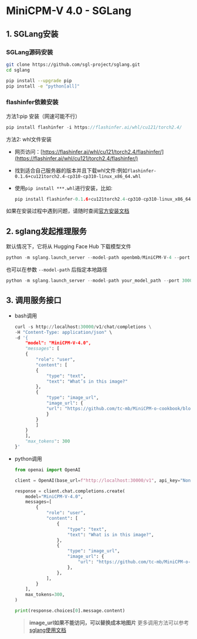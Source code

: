 # MiniCPM-V 4.0 - SGLang

## 1. SGLang安装
### SGLang源码安装
```bash
git clone https://github.com/sgl-project/sglang.git
cd sglang

pip install --upgrade pip
pip install -e "python[all]"
```

### flashinfer依赖安装

方法1:pip 安装（网速可能不行）

```cpp
pip install flashinfer -i https://flashinfer.ai/whl/cu121/torch2.4/
```

方法2: whl文件安装

- 网页访问：[https://flashinfer.ai/whl/cu121/torch2.4/flashinfer/](https://flashinfer.ai/whl/cu121/torch2.4/flashinfer/)
- 找到适合自己服务器的版本并且下载whl文件:例如`flashinfer-0.1.6+cu121torch2.4-cp310-cp310-linux_x86_64.whl`
- 使用`pip install ***.whl`进行安装，比如:
  
    ```cpp
    pip install flashinfer-0.1.6+cu121torch2.4-cp310-cp310-linux_x86_64.whl
    ```
如果在安装过程中遇到问题，请随时查阅[官方安装文档](https://docs.sglang.ai/start/install.html)

## 2. sglang发起推理服务

默认情况下，它将从 Hugging Face Hub 下载模型文件
```cpp
python -m sglang.launch_server --model-path openbmb/MiniCPM-V-4 --port 30000
```
也可以在参数 `--model-path` 后指定本地路径
```cpp
python -m sglang.launch_server --model-path your_model_path --port 30000 --trust-remote-code
```

## 3. 调用服务接口
- bash调用
    ```python
    curl -s http://localhost:30000/v1/chat/completions \
    -H "Content-Type: application/json" \
    -d '{
        "model": "MiniCPM-V-4.0",
        "messages": [
        {
            "role": "user",
            "content": [
            {
                "type": "text",
                "text": "What’s in this image?"
            },
            {
                "type": "image_url",
                "image_url": {
                "url": "https://github.com/tc-mb/MiniCPM-o-cookbook/blob/main/inference/assets/airplane.jpeg?raw=true"
                }
            }
            ]
        }
        ],
        "max_tokens": 300
    }'
    ```

- python调用
    ```python
    from openai import OpenAI

    client = OpenAI(base_url=f"http://localhost:30000/v1", api_key="None")

    response = client.chat.completions.create(
        model="MiniCPM-V-4.0",
        messages=[
            {
                "role": "user",
                "content": [
                    {
                        "type": "text",
                        "text": "What is in this image?",
                    },
                    {
                        "type": "image_url",
                        "image_url": {
                            "url": "https://github.com/tc-mb/MiniCPM-o-cookbook/blob/main/inference/assets/airplane.jpeg?raw=true",
                        },
                    },
                ],
            }
        ],
        max_tokens=300,
    )

    print(response.choices[0].message.content)
    ```
    > **image_url如果不能访问，可以替换成本地图片**
    > 更多调用方法可以参考[sglang使用文档](https://docs.sglang.ai/backend/openai_api_vision.html)
